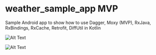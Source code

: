 # weather_sample_app MVP

Sample Android app to show how to use Dagger, Moxy (MVP), RxJava, RxBindings, RxCache, Retrofit, DiffUtil in Kotlin

![Alt Text](https://github.com/nurjan84/weather_sample_app/blob/master/ezgif.com-video-to-gif%20(1).gif)

![Alt Text](https://media.giphy.com/media/vFKqnCdLPNOKc/giphy.gif)

